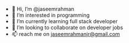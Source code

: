 - 👋 Hi, I’m @jaseemrahman
- 👀 I’m interested in programming
- 🌱 I’m currently learning full stack developer
- 💞️ I’m looking to collaborate on developer jobs
- 📫 reach me on jaseemrahmanjr@gmail.com

<!---
jaseemrahman/jaseemrahman is a ✨ special ✨ repository because its `README.md` (this file) appears on your GitHub profile.
You can click the Preview link to take a look at your changes.
--->
